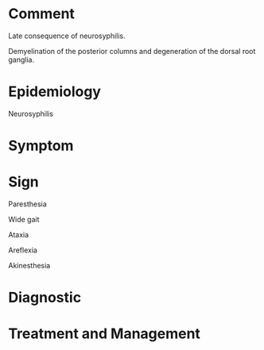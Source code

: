 # Comment

Late consequence of neurosyphilis.

Demyelination of the posterior columns and degeneration of the dorsal root ganglia.

# Epidemiology

Neurosyphilis

# Symptom

# Sign

Paresthesia

Wide gait

Ataxia

Areflexia

Akinesthesia

# Diagnostic

# Treatment and Management
